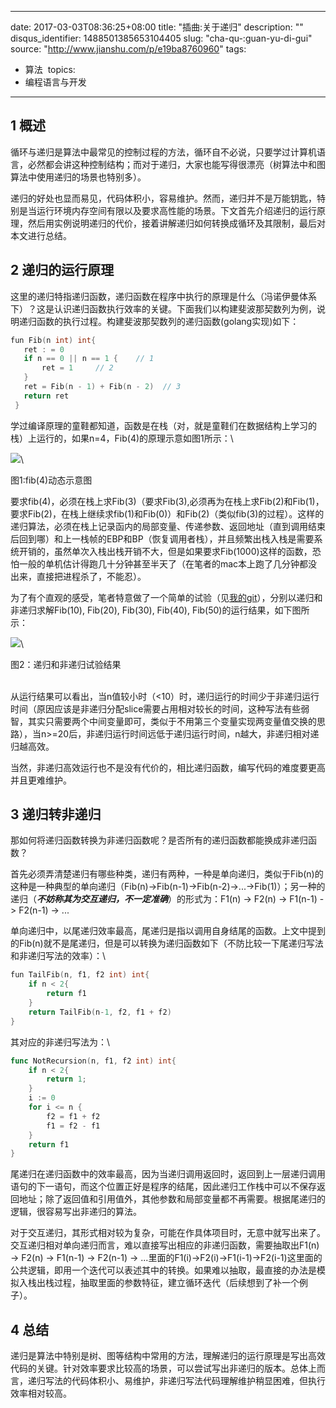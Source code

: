
---
date: 2017-03-03T08:36:25+08:00
title: "插曲:关于递归"
description: ""
disqus_identifier: 1488501385653104405
slug: "cha-qu-:guan-yu-di-gui"
source: "http://www.jianshu.com/p/e19ba8760960"
tags: 
- 算法  
topics:
- 编程语言与开发
---

1 概述
------

循环与递归是算法中最常见的控制过程的方法，循环自不必说，只要学过计算机语言，必然都会讲这种控制结构；而对于递归，大家也能写得很漂亮（树算法中和图算法中使用递归的场景也特别多）。

递归的好处也显而易见，代码体积小，容易维护。然而，递归并不是万能钥匙，特别是当运行环境内存空间有限以及要求高性能的场景。下文首先介绍递归的运行原理，然后用实例说明递归的代价，接着讲解递归如何转换成循环及其限制，最后对本文进行总结。

2 递归的运行原理
----------------

这里的递归特指递归函数，递归函数在程序中执行的原理是什么（冯诺伊曼体系下）？这是认识递归函数执行效率的关键。下面我们以构建斐波那契数列为例，说明递归函数的执行过程。构建斐波那契数列的递归函数(golang实现)如下：
```go
fun Fib(n int) int{     
   ret : = 0     
   if n == 0 || n == 1 {    // 1 
       ret = 1     // 2                   
   }     
   ret = Fib(n - 1) + Fib(n - 2)  // 3     
   return ret 
 }
 ```
学过编译原理的童鞋都知道，函数是在栈（对，就是童鞋们在数据结构上学习的栈）上运行的，如果n=4，Fib(4)的原理示意如图1所示：\

![](https://static.yushuangqi.com/blog/2017/0303081604j1esdzxudbg.png)\

图1:fib(4)动态示意图

要求fib(4)，必须在栈上求Fib(3)（要求Fib(3),必须再为在栈上求Fib(2)和Fib(1)，要求Fib(2)，在栈上继续求fib(1)和Fib(0)）和Fib(2)（类似fib(3)的过程）。这样的递归算法，必须在栈上记录函内的局部变量、传递参数、返回地址（直到调用结束后回到哪）和上一栈帧的EBP和BP（恢复调用者栈），并且频繁出栈入栈是需要系统开销的，虽然单次入栈出栈开销不大，但是如果要求Fib(1000)这样的函数，恐怕一般的单机估计得跑几十分钟甚至半天了（在笔者的mac本上跑了几分钟都没出来，直接把进程杀了，不能忍）。

为了有个直观的感受，笔者特意做了一个简单的试验（见[我的git](https://github.com/bjutJohnson/Algorithms/tree/master/src/recursion)），分别以递归和非递归求解Fib(10),
Fib(20), Fib(30), Fib(40), Fib(50)的运行结果，如下图所示：

![](https://static.yushuangqi.com/blog/2017/0303081604jctwouo3lrg.png)\

图2：递归和非递归试验结果

\
从运行结果可以看出，当n值较小时（\<10）时，递归运行的时间少于非递归运行时间（原因应该是非递归分配slice需要占用相对较长的时间，这种写法有些弱智，其实只需要两个中间变量即可，类似于不用第三个变量实现两变量值交换的思路），当n\>=20后，非递归运行时间远低于递归运行时间，n越大，非递归相对递归越高效。

当然，非递归高效运行也不是没有代价的，相比递归函数，编写代码的难度要更高并且更难维护。

3 递归转非递归
--------------

那如何将递归函数转换为非递归函数呢？是否所有的递归函数都能换成非递归函数？

首先必须弄清楚递归有哪些种类，递归有两种，一种是单向递归，类似于Fib(n)的这种是一种典型的单向递归（Fib(n)-\>Fib(n-1)-\>Fib(n-2)-\>...-\>Fib(1)）；另一种的递归（***不妨称其为交互递归，不一定准确***）的形式为：F1(n)
-\> F2(n) -\> F1(n-1) -\> F2(n-1) -\> ...

单向递归中，以尾递归效率最高，尾递归是指以调用自身结尾的函数。上文中提到的Fib(n)就不是尾递归，但是可以转换为递归函数如下（不防比较一下尾递归写法和非递归写法的效率）：\
```go
fun TailFib(n, f1, f2 int) int{
    if n < 2{
        return f1
    }
    return TailFib(n-1, f2, f1 + f2)
}
```
其对应的非递归写法为：\
```go
func NotRecursion(n, f1, f2 int) int{
    if n < 2{
        return 1;
    }
    i := 0
    for i <= n {
        f2 = f1 + f2
        f1 = f2 - f1
    }
    return f1
}
```
尾递归在递归函数中的效率最高，因为当递归调用返回时，返回到上一层递归调用语句的下一语句，而这个位置正好是程序的结尾，因此递归工作栈中可以不保存返回地址；除了返回值和引用值外，其他参数和局部变量都不再需要。根据尾递归的逻辑，很容易写出非递归的算法。

对于交互递归，其形式相对较为复杂，可能在作具体项目时，无意中就写出来了。交互递归相对单向递归而言，难以直接写出相应的非递归函数，需要抽取出F1(n)
-\> F2(n) -\> F1(n-1) -\> F2(n-1) -\>
...里面的F1(i)-\>F2(i)-\>F1(i-1)-\>F2(i-1)这里面的公共逻辑，即用一个迭代可以表述其中的转换。如果难以抽取，最直接的办法是模拟入栈出栈过程，抽取里面的参数特征，建立循环迭代（后续想到了补一个例子）。

4 总结
------

递归是算法中特别是树、图等结构中常用的方法，理解递归的运行原理是写出高效代码的关键。针对效率要求比较高的场景，可以尝试写出非递归的版本。总体上而言，递归写法的代码体积小、易维护，非递归写法代码理解维护稍显困难，但执行效率相对较高。

